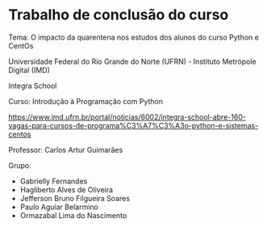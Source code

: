 # Trabalho de conclusão do curso
Tema: O impacto da quarentena nos estudos dos alunos do curso Python e CentOs

Universidade Federal do Rio Grande do Norte (UFRN) - Instituto Metrópole Digital (IMD)

Integra School

Curso: Introdução à Programação com Python

https://www.imd.ufrn.br/portal/noticias/6002/integra-school-abre-160-vagas-para-cursos-de-programa%C3%A7%C3%A3o-python-e-sistemas-centos

Professor: Carlos Artur Guimarães

Grupo: 
- Gabrielly Fernandes
- Hagliberto Alves de Oliveira
- Jefferson Bruno Filgueira Soares
- Paulo Aguiar Belarmino
- Ormazabal Lima do Nascimento
